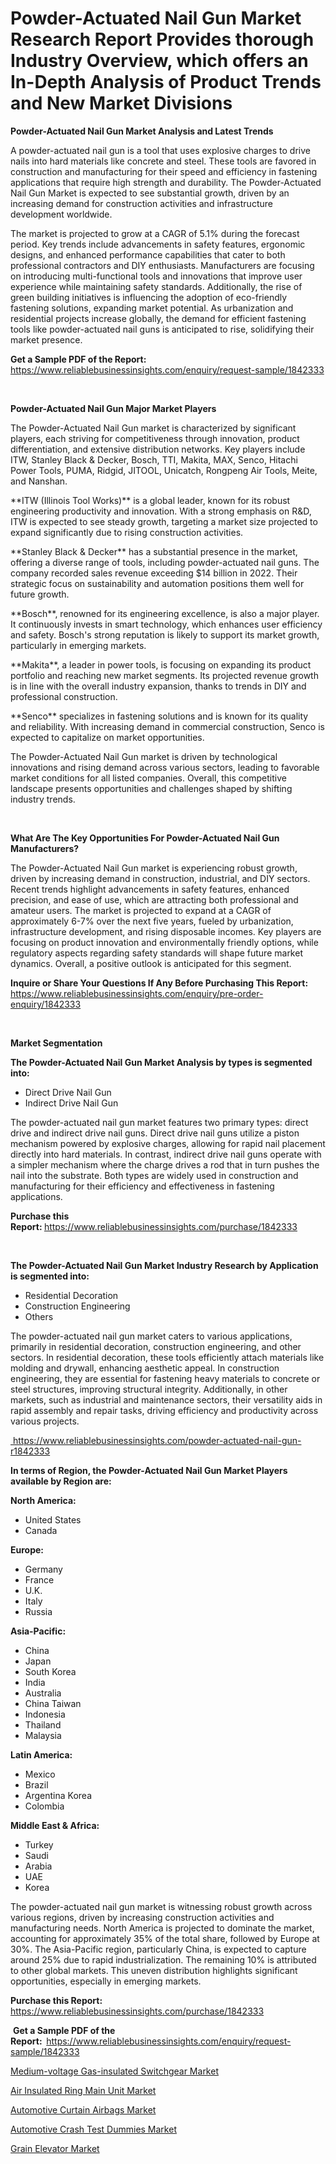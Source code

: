 <p><h1>Powder-Actuated Nail Gun Market Research Report Provides thorough Industry Overview, which offers an In-Depth Analysis of Product Trends and New Market Divisions</h1></p><p><strong>Powder-Actuated Nail Gun Market Analysis and Latest Trends</strong></p>
<p><p>A powder-actuated nail gun is a tool that uses explosive charges to drive nails into hard materials like concrete and steel. These tools are favored in construction and manufacturing for their speed and efficiency in fastening applications that require high strength and durability. The Powder-Actuated Nail Gun Market is expected to see substantial growth, driven by an increasing demand for construction activities and infrastructure development worldwide. </p><p>The market is projected to grow at a CAGR of 5.1% during the forecast period. Key trends include advancements in safety features, ergonomic designs, and enhanced performance capabilities that cater to both professional contractors and DIY enthusiasts. Manufacturers are focusing on introducing multi-functional tools and innovations that improve user experience while maintaining safety standards. Additionally, the rise of green building initiatives is influencing the adoption of eco-friendly fastening solutions, expanding market potential. As urbanization and residential projects increase globally, the demand for efficient fastening tools like powder-actuated nail guns is anticipated to rise, solidifying their market presence.</p></p>
<p><strong>Get a Sample PDF of the Report:&nbsp;</strong> <a href="https://www.reliablebusinessinsights.com/enquiry/request-sample/1842333?utm_campaign=84&utm_medium=2&utm_source=Github&utm_content=ia&utm_term=16102024&utm_id=powder-actuated-nail-gun">https://www.reliablebusinessinsights.com/enquiry/request-sample/1842333</a></p>
<p>&nbsp;</p>
<p><strong>Powder-Actuated Nail Gun Major Market Players</strong></p>
<p><p>The Powder-Actuated Nail Gun market is characterized by significant players, each striving for competitiveness through innovation, product differentiation, and extensive distribution networks. Key players include ITW, Stanley Black & Decker, Bosch, TTI, Makita, MAX, Senco, Hitachi Power Tools, PUMA, Ridgid, JITOOL, Unicatch, Rongpeng Air Tools, Meite, and Nanshan.</p><p>**ITW (Illinois Tool Works)** is a global leader, known for its robust engineering productivity and innovation. With a strong emphasis on R&D, ITW is expected to see steady growth, targeting a market size projected to expand significantly due to rising construction activities.</p><p>**Stanley Black & Decker** has a substantial presence in the market, offering a diverse range of tools, including powder-actuated nail guns. The company recorded sales revenue exceeding $14 billion in 2022. Their strategic focus on sustainability and automation positions them well for future growth.</p><p>**Bosch**, renowned for its engineering excellence, is also a major player. It continuously invests in smart technology, which enhances user efficiency and safety. Bosch's strong reputation is likely to support its market growth, particularly in emerging markets.</p><p>**Makita**, a leader in power tools, is focusing on expanding its product portfolio and reaching new market segments. Its projected revenue growth is in line with the overall industry expansion, thanks to trends in DIY and professional construction.</p><p>**Senco** specializes in fastening solutions and is known for its quality and reliability. With increasing demand in commercial construction, Senco is expected to capitalize on market opportunities.</p><p>The Powder-Actuated Nail Gun market is driven by technological innovations and rising demand across various sectors, leading to favorable market conditions for all listed companies. Overall, this competitive landscape presents opportunities and challenges shaped by shifting industry trends.</p></p>
<p>&nbsp;</p>
<p><strong>What Are The Key Opportunities For Powder-Actuated Nail Gun Manufacturers?</strong></p>
<p><p>The Powder-Actuated Nail Gun market is experiencing robust growth, driven by increasing demand in construction, industrial, and DIY sectors. Recent trends highlight advancements in safety features, enhanced precision, and ease of use, which are attracting both professional and amateur users. The market is projected to expand at a CAGR of approximately 6-7% over the next five years, fueled by urbanization, infrastructure development, and rising disposable incomes. Key players are focusing on product innovation and environmentally friendly options, while regulatory aspects regarding safety standards will shape future market dynamics. Overall, a positive outlook is anticipated for this segment.</p></p>
<p><strong>Inquire or Share Your Questions If Any Before Purchasing This Report:</strong> <a href="https://www.reliablebusinessinsights.com/enquiry/pre-order-enquiry/1842333?utm_campaign=84&utm_medium=2&utm_source=Github&utm_content=ia&utm_term=16102024&utm_id=powder-actuated-nail-gun">https://www.reliablebusinessinsights.com/enquiry/pre-order-enquiry/1842333</a></p>
<p>&nbsp;</p>
<p><strong>Market Segmentation</strong></p>
<p><strong>The Powder-Actuated Nail Gun Market Analysis by types is segmented into:</strong></p>
<p><ul><li>Direct Drive Nail Gun</li><li>Indirect Drive Nail Gun</li></ul></p>
<p><p>The powder-actuated nail gun market features two primary types: direct drive and indirect drive nail guns. Direct drive nail guns utilize a piston mechanism powered by explosive charges, allowing for rapid nail placement directly into hard materials. In contrast, indirect drive nail guns operate with a simpler mechanism where the charge drives a rod that in turn pushes the nail into the substrate. Both types are widely used in construction and manufacturing for their efficiency and effectiveness in fastening applications.</p></p>
<p><strong>Purchase this Report:&nbsp;</strong><a href="https://www.reliablebusinessinsights.com/purchase/1842333?utm_campaign=84&utm_medium=2&utm_source=Github&utm_content=ia&utm_term=16102024&utm_id=powder-actuated-nail-gun">https://www.reliablebusinessinsights.com/purchase/1842333</a></p>
<p>&nbsp;</p>
<p><strong>The Powder-Actuated Nail Gun Market Industry Research by Application is segmented into:</strong></p>
<p><ul><li>Residential Decoration</li><li>Construction Engineering</li><li>Others</li></ul></p>
<p><p>The powder-actuated nail gun market caters to various applications, primarily in residential decoration, construction engineering, and other sectors. In residential decoration, these tools efficiently attach materials like molding and drywall, enhancing aesthetic appeal. In construction engineering, they are essential for fastening heavy materials to concrete or steel structures, improving structural integrity. Additionally, in other markets, such as industrial and maintenance sectors, their versatility aids in rapid assembly and repair tasks, driving efficiency and productivity across various projects.</p></p>
<p><a href="https://www.reliablebusinessinsights.com/powder-actuated-nail-gun-r1842333?utm_campaign=84&utm_medium=2&utm_source=Github&utm_content=ia&utm_term=16102024&utm_id=powder-actuated-nail-gun">&nbsp;https://www.reliablebusinessinsights.com/powder-actuated-nail-gun-r1842333</a></p>
<p><strong>In terms of Region, the Powder-Actuated Nail Gun Market Players available by Region are:</strong></p>
<p>
    <p> <strong> North America: </strong>
        <ul>
            <li>United States</li>
            <li>Canada</li>
        </ul>
        </p> 
    <p> <strong> Europe: </strong>
        <ul>
            <li>Germany</li>
            <li>France</li>
            <li>U.K.</li>
            <li>Italy</li>
            <li>Russia</li>
        </ul>
        </p> 
    <p> <strong> Asia-Pacific: </strong>
        <ul>
            <li>China</li>
            <li>Japan</li>
            <li>South Korea</li>
            <li>India</li>
            <li>Australia</li>
            <li>China Taiwan</li>
            <li>Indonesia</li>
            <li>Thailand</li>
            <li>Malaysia</li>
        </ul>
        </p> 
    <p> <strong> Latin America: </strong>
        <ul>
            <li>Mexico</li>
            <li>Brazil</li>
            <li>Argentina Korea</li>
            <li>Colombia</li>
        </ul>
        </p> 
    <p> <strong> Middle East & Africa: </strong>
        <ul>
            <li>Turkey</li>
            <li>Saudi</li>
            <li>Arabia</li>
            <li>UAE</li>
            <li>Korea</li>
        </ul>
    </p>
    </p>
<p><p>The powder-actuated nail gun market is witnessing robust growth across various regions, driven by increasing construction activities and manufacturing needs. North America is projected to dominate the market, accounting for approximately 35% of the total share, followed by Europe at 30%. The Asia-Pacific region, particularly China, is expected to capture around 25% due to rapid industrialization. The remaining 10% is attributed to other global markets. This uneven distribution highlights significant opportunities, especially in emerging markets.</p></p>
<p><strong>Purchase this Report: </strong><a href="https://www.reliablebusinessinsights.com/purchase/1842333?utm_campaign=84&utm_medium=2&utm_source=Github&utm_content=ia&utm_term=16102024&utm_id=powder-actuated-nail-gun">https://www.reliablebusinessinsights.com/purchase/1842333</a></p>
<p>&nbsp;<strong>Get a Sample PDF of the Report:&nbsp;&nbsp;</strong><a href="https://www.reliablebusinessinsights.com/enquiry/request-sample/1842333?utm_campaign=84&utm_medium=2&utm_source=Github&utm_content=ia&utm_term=16102024&utm_id=powder-actuated-nail-gun">https://www.reliablebusinessinsights.com/enquiry/request-sample/1842333</a></p>
<p><strong></strong></p>
<p><p><a href="https://github.com/GRUBBSCHARLES/Market-Research-Report-List-1/blob/main/medium-voltage-gas-insulated-switchgear-market.md?utm_campaign=84&utm_medium=2&utm_source=Github&utm_content=ia&utm_term=16102024&utm_id=powder-actuated-nail-gun">Medium-voltage Gas-insulated Switchgear Market</a></p><p><a href="https://issuu.com/reportprime-2/docs/air-insulated-ring-main-unit-market_d2dac53f556739?utm_campaign=84&utm_medium=2&utm_source=Github&utm_content=ia&utm_term=16102024&utm_id=powder-actuated-nail-gun">Air Insulated Ring Main Unit Market</a></p><p><a href="https://www.linkedin.com/pulse/global-automotive-curtain-airbags-market-size-trends-analysis-yutff?utm_campaign=84&utm_medium=2&utm_source=Github&utm_content=ia&utm_term=16102024&utm_id=powder-actuated-nail-gun">Automotive Curtain Airbags Market</a></p><p><a href="https://www.linkedin.com/pulse/global-automotive-crash-test-dummies-83-cagr-forecast-2024-2031-ouyzf?utm_campaign=84&utm_medium=2&utm_source=Github&utm_content=ia&utm_term=16102024&utm_id=powder-actuated-nail-gun">Automotive Crash Test Dummies Market</a></p><p><a href="https://issuu.com/reportprime-2/docs/grain-elevator-market-size-2030.ppt_bc8e39d1d56c8f?utm_campaign=84&utm_medium=2&utm_source=Github&utm_content=ia&utm_term=16102024&utm_id=powder-actuated-nail-gun">Grain Elevator Market</a></p></p>